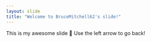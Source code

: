 ```yaml
---
layout: slide
title: "Welcome to BruceMitchell62's slide!"
---
```

This is my awesome slide :tada: 
Use the left arrow to go back!
